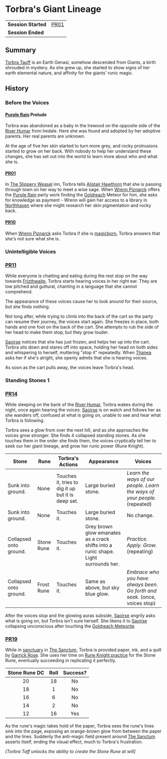 # Torbra's Giant Lineage

|||
| --- | --- |
| **Session Started** | [PR01](../sessions/PR01.md) | storyline.2
| **Session Ended** | |

## Summary

[Torbra Tauff](../characters/torbra-tauff.md) is an Earth Genasi, somehow descended from Giants, a birth shrouded in mystery. As she grew up, she started to show signs of her earth elemental nature, and affinity for the giants' runic magic.

## History

### Before the Voices

#### [Purple Rain](../campaigns/purple-rain/purple-rain.md) Prelude

Torbra was abandoned as a baby in the Irewood on the opposite side of the [River Humar](../places/rivers-lakes/river-humar.md) from Iredale. Here she was found and adopted by her adoptive parents. Her real parents are unknown.

At the age of five her skin started to turn more grey, and rocky protrusions started to grow on her back. With nobody to help her understand these changes, she has set out into the world to learn more about who and what she is.

#### [PR01](../sessions/PR01.md)

In [The Slippery Weasel](../civilisations/kingdom-of-astor/SETTLEMENTS/GOLDREACH/the-slippery-weasel.md) inn, Torbra tells [Alistair Hawthorn](../characters/alistair-hawthorn.md) that she is passing through town on her way to meet a wise sage. When [Wrenn Piznarck](../characters/wrenn-piznarck.md) offers the [Purple Rain](../campaigns/purple-rain/purple-rain.md) party work finding the [Goldreach](../civilisations/kingdom-of-astor/SETTLEMENTS/GOLDREACH/README.md) Meteor for him, she asks for knowledge as payment - Wrenn will gain her access to a library in [Northhaven](../places/cities/northhaven.md) where she might research her skin pigmentation and rocky back.

#### [PR10](../sessions/PR10.md)

When [Wrenn Piznarck](../characters/wrenn-piznarck.md) asks Torbra if she is [magicborn](../civilisations/kingdom-of-astor/magicborn.md), Torbra answers that she's not sure what she is.

### Unintelligible Voices

### [PR11](../sessions/PR11.md)

While everyone is chatting and eating during the rest stop on the way towards [Frizthwaite](../places/villages/frizthwaite.md), Torbra starts hearing voices in her right ear. They are low pitched and guttural, chanting in a language that she cannot comprehend.

The appearance of these voices cause her to look around for their source, but she finds nothing.

Not long after, while trying to climb into the back of the cart so the party can resume their journey, the voices start again. She freezes in place, both hands and one foot on the back of the cart. She attempts to rub the side of her head to make them stop, but they grow louder.

[Saoirse](../../../astarus/people/saoirse.md) notices that she has just frozen, and helps her up into the cart. Torbra sits down and stares off into space, holding her head on both sides and whispering to herself, muttering "stop it" repeatedly. When [Thanea](../../../astarus/people/thanea.md) asks her if she's alright, she openly admits that she is hearing voices.

As soon as the cart pulls away, the voices leave Torbra's head.

### Standing Stones 1

### [PR14](../sessions/PR14.md)

While sleeping on the bank of the [River Humar](../places/rivers-lakes/river-humar.md), Torbra wakes during the night, once again hearing the voices. [Saoirse](../../../astarus/people/saoirse.md) is on watch and follows her as she wanders off, confused at what is going on, unable to see and hear what Torbra is following.

Torbra sees a glow from over the next hill, and as she approaches the voices grow stronger. She finds 4 collapsed standing stones. As she touches them in the order she finds them, the voices cryptically tell her to seek our her giant lineage, and grow her runic power (Rune Knight).

| Stone | Rune | Torbra's Actions | Appearance | Voices |
| --- | --- | --- | --- | --- |
| Sunk into ground. | None | Touches it, tries to dig it up but it is deep set. | Large buried stone. | *Learn the ways of our people. Learn the ways of your people.* (repeated)
| Sunk into ground. | None | Touches it. | Large buried stone. | No change.
| Collapsed onto ground. | Stone Rune | Touches it. | Grey brown glow emanates as a crack shifts into a runic shape. Light surrounds her. | *Practice. Apply. Grow.* (repeating)
| Collapsed onto ground. | Frost Rune | Touches it. | Same as above, but sky blue glow. | *Embrace who you have always been. Go forth and seek.* (once, voices stop)

After the voices stop and the glowing auras subside, [Saoirse](../../../astarus/people/saoirse.md) angrily asks what is going on, but Torbra isn't sure herself. She likens it to [Saoirse](../../../astarus/people/saoirse.md) collapsing unconscious after touching the [Goldreach Meteorite](../items/meteorites/goldreach-meteorite.md).

### [PR19](../sessions/PR19.md)

While in [sanctuary](../organisations/astorrel/sanctuary.md) in [The Sanctum](../places/buildings/the-sanctum.md), Torbra is provided paper, ink, and a quill by [Garrick Rose](../characters/garrick-rose.md). She uses her time on [Rune Knight practice](../mechanics/roleplay/rune-knight-practice.md) for the Stone Rune, eventually succeeding in replicating it perfectly.

| Stone Rune DC | Roll | Success? |
|:---:|:---:|:---:|
| 20 | 18 | No |
| 18 | 1 | No |
| 16 | 6 | No |
| 14 | 2 | No |
| 12 | 16 | Yes |

As the rune's magic takes hold of the paper, Torbra sees the rune's lines sink into the page, exposing an orange-brown glow from between the paper and the lines. Suddenly the anti-magic field present around [The Sanctum](../places/buildings/the-sanctum.md) asserts itself, ending the visual effect, much to Torbra's frustration.

*[Torbra Taff unlocks the ability to create the Stone Rune at will]*
